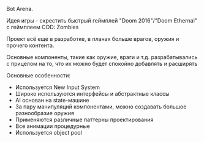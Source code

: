 Bot Arena.

Идея игры - скрестить быстрый геймплей "Doom 2016"/"Doom Ethernal" с геймплеем COD: Zombies

Проект всё еще в разработке, в планах больше врагов, оружия и прочего контента.

Основные компоненты, такие как оружие, враги и т.д. разрабатывались с прицелом на то, что их можно будет спокойно добавлять и расширять

Основные особенности:
- Используется New Input System
- Широко используются интерфейсы и абстрактные классы
- AI основан на state-машине
- За пару манипуляций компонентами, можно создавать большое разнообразие оружия
- Применяются различные паттерны проектирования
- Все анимации процедурные
- Используется object pool
